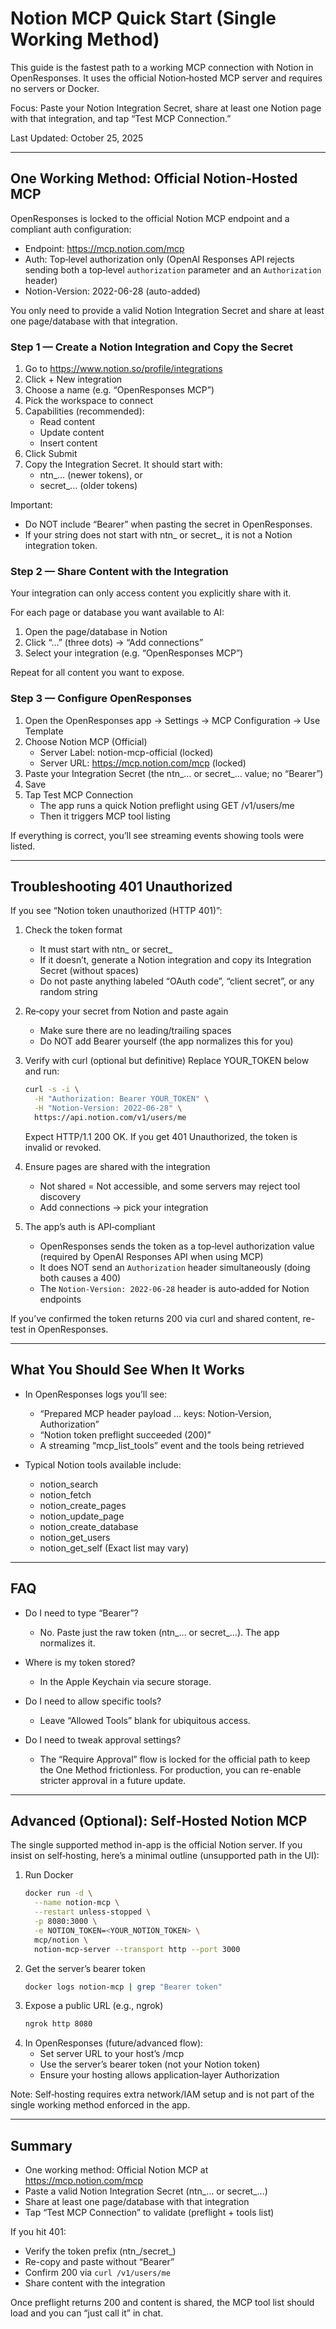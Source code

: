 # Notion MCP Quick Start (Single Working Method)

This guide is the fastest path to a working MCP connection with Notion in OpenResponses. It uses the official Notion‑hosted MCP server and requires no servers or Docker.

Focus: Paste your Notion Integration Secret, share at least one Notion page with that integration, and tap “Test MCP Connection.”

Last Updated: October 25, 2025

---

## One Working Method: Official Notion‑Hosted MCP

OpenResponses is locked to the official Notion MCP endpoint and a compliant auth configuration:
- Endpoint: https://mcp.notion.com/mcp
- Auth: Top‑level authorization only (OpenAI Responses API rejects sending both a top‑level `authorization` parameter and an `Authorization` header)
- Notion-Version: 2022-06-28 (auto-added)

You only need to provide a valid Notion Integration Secret and share at least one page/database with that integration.

### Step 1 — Create a Notion Integration and Copy the Secret
1) Go to https://www.notion.so/profile/integrations
2) Click + New integration
3) Choose a name (e.g. “OpenResponses MCP”)
4) Pick the workspace to connect
5) Capabilities (recommended):
   - Read content
   - Update content
   - Insert content
6) Click Submit
7) Copy the Integration Secret. It should start with:
   - ntn_… (newer tokens), or
   - secret_… (older tokens)

Important:
- Do NOT include “Bearer” when pasting the secret in OpenResponses.
- If your string does not start with ntn_ or secret_, it is not a Notion integration token.

### Step 2 — Share Content with the Integration
Your integration can only access content you explicitly share with it.

For each page or database you want available to AI:
1) Open the page/database in Notion
2) Click “…” (three dots) → “Add connections”
3) Select your integration (e.g. “OpenResponses MCP”)

Repeat for all content you want to expose.

### Step 3 — Configure OpenResponses
1) Open the OpenResponses app → Settings → MCP Configuration → Use Template
2) Choose Notion MCP (Official)
   - Server Label: notion-mcp-official (locked)
   - Server URL: https://mcp.notion.com/mcp (locked)
3) Paste your Integration Secret (the ntn_… or secret_… value; no “Bearer”)
4) Save
5) Tap Test MCP Connection
   - The app runs a quick Notion preflight using GET /v1/users/me
   - Then it triggers MCP tool listing

If everything is correct, you’ll see streaming events showing tools were listed.

---

## Troubleshooting 401 Unauthorized

If you see “Notion token unauthorized (HTTP 401)”:

1) Check the token format
   - It must start with ntn_ or secret_
   - If it doesn’t, generate a Notion integration and copy its Integration Secret (without spaces)
   - Do not paste anything labeled “OAuth code”, “client secret”, or any random string

2) Re‑copy your secret from Notion and paste again
   - Make sure there are no leading/trailing spaces
   - Do NOT add Bearer yourself (the app normalizes this for you)

3) Verify with curl (optional but definitive)
   Replace YOUR_TOKEN below and run:
   ```bash
   curl -s -i \
     -H "Authorization: Bearer YOUR_TOKEN" \
     -H "Notion-Version: 2022-06-28" \
     https://api.notion.com/v1/users/me
   ```
   Expect HTTP/1.1 200 OK. If you get 401 Unauthorized, the token is invalid or revoked.

4) Ensure pages are shared with the integration
   - Not shared = Not accessible, and some servers may reject tool discovery
   - Add connections → pick your integration

5) The app’s auth is API‑compliant
   - OpenResponses sends the token as a top‑level authorization value (required by OpenAI Responses API when using MCP)
   - It does NOT send an `Authorization` header simultaneously (doing both causes a 400)
   - The `Notion-Version: 2022-06-28` header is auto‑added for Notion endpoints

If you’ve confirmed the token returns 200 via curl and shared content, re-test in OpenResponses.

---

## What You Should See When It Works

- In OpenResponses logs you’ll see:
  - “Prepared MCP header payload … keys: Notion‑Version, Authorization”
  - “Notion token preflight succeeded (200)”
  - A streaming “mcp_list_tools” event and the tools being retrieved

- Typical Notion tools available include:
  - notion_search
  - notion_fetch
  - notion_create_pages
  - notion_update_page
  - notion_create_database
  - notion_get_users
  - notion_get_self
  (Exact list may vary)

---

## FAQ

- Do I need to type “Bearer”?
  - No. Paste just the raw token (ntn_… or secret_…). The app normalizes it.

- Where is my token stored?
  - In the Apple Keychain via secure storage.

- Do I need to allow specific tools?
  - Leave “Allowed Tools” blank for ubiquitous access.

- Do I need to tweak approval settings?
  - The “Require Approval” flow is locked for the official path to keep the One Method frictionless. For production, you can re-enable stricter approval in a future update.

---

## Advanced (Optional): Self‑Hosted Notion MCP

The single supported method in-app is the official Notion server. If you insist on self‑hosting, here’s a minimal outline (unsupported path in the UI):

1) Run Docker
   ```bash
   docker run -d \
     --name notion-mcp \
     --restart unless-stopped \
     -p 8080:3000 \
     -e NOTION_TOKEN=<YOUR_NOTION_TOKEN> \
     mcp/notion \
     notion-mcp-server --transport http --port 3000
   ```
2) Get the server’s bearer token
   ```bash
   docker logs notion-mcp | grep "Bearer token"
   ```
3) Expose a public URL (e.g., ngrok)
   ```bash
   ngrok http 8080
   ```
4) In OpenResponses (future/advanced flow):
   - Set server URL to your host’s /mcp
   - Use the server’s bearer token (not your Notion token)
   - Ensure your hosting allows application‑layer Authorization

Note: Self‑hosting requires extra network/IAM setup and is not part of the single working method enforced in the app.

---

## Summary

- One working method: Official Notion MCP at https://mcp.notion.com/mcp
- Paste a valid Notion Integration Secret (ntn_… or secret_…)
- Share at least one page/database with that integration
- Tap “Test MCP Connection” to validate (preflight + tools list)

If you hit 401:
- Verify the token prefix (ntn_/secret_)
- Re-copy and paste without “Bearer”
- Confirm 200 via `curl /v1/users/me`
- Share content with the integration

Once preflight returns 200 and content is shared, the MCP tool list should load and you can “just call it” in chat.
